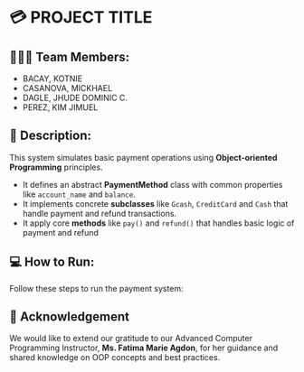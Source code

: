 # 💳 PROJECT TITLE

## 🧑‍🤝‍🧑 Team Members:
- BACAY, KOTNIE
- CASANOVA, MICKHAEL
- DAGLE, JHUDE DOMINIC C.
- PEREZ, KIM JIMUEL

## 📝 Description:
This system simulates basic payment operations using **Object-oriented Programming** principles. 
- It defines an abstract **PaymentMethod** class with common properties like `account_name` and `balance`.
- It implements concrete **subclasses** like `Gcash`, `CreditCard` and `Cash`  that handle payment and refund transactions.
- It apply core **methods** like `pay()` and `refund()` that handles basic logic of payment and refund
  
## 💻 How to Run:

Follow these steps to run the payment system:

## 🙏 Acknowledgement
We would like to extend our gratitude to our Advanced Computer Programming Instructor, **Ms. Fatima Marie Agdon**, for 
her guidance and shared knowledge on OOP concepts and best practices. 


